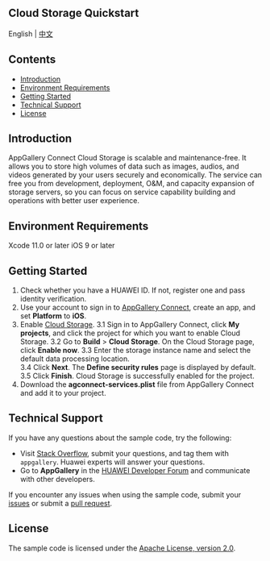 ## Cloud Storage Quickstart

English | [中文]()

## Contents

 * [Introduction](#introduction)
 * [Environment Requirements](#environment-requirements)
 * [Getting Started](#getting-started)
 * [Technical Support](#technical-support)
 * [License](#License)

## Introduction
AppGallery Connect Cloud Storage is scalable and maintenance-free. It allows you to store high volumes of data such as images, audios, and videos generated by your users securely and economically. The service can free you from development, deployment, O&M, and capacity expansion of storage servers, so you can focus on service capability building and operations with better user experience.

## Environment Requirements
Xcode 11.0 or later
iOS 9 or later
	
## Getting Started
1. Check whether you have a HUAWEI ID. If not, register one and pass identity verification.
2. Use your account to sign in to  [AppGallery Connect](https://developer.huawei.com/consumer/en/service/josp/agc/index.html#/), create an app, and set **Platform** to **iOS**.
3. Enable [Cloud Storage](https://developer.huawei.com/consumer/en/doc/development/AppGallery-connect-Guides/agc-cloudstorage-introduction-0000001054847259).
  3.1 Sign in to AppGallery Connect, click **My projects**, and click the project for which you want to enable Cloud Storage.
  3.2 Go to **Build** > **Cloud Storage**. On the Cloud Storage page, click **Enable now**.
  3.3 Enter the storage instance name and select the default data processing location.  
  3.4 Click **Next**. The **Define security rules** page is displayed by default.
  3.5 Click **Finish**. Cloud Storage is successfully enabled for the project.
4. Download the **agconnect-services.plist** file from AppGallery Connect and add it to your project.

## Technical Support
If you have any questions about the sample code, try the following:
- Visit [Stack Overflow](https://stackoverflow.com/questions/tagged/appgallery-connect), submit your questions, and tag them with `appgallery`. Huawei experts will answer your questions.
- Go to **AppGallery** in the [HUAWEI Developer Forum](https://forums.developer.huawei.com/forumPortal/en/home?fid=0101188387844930001) and communicate with other developers.

If you encounter any issues when using the sample code, submit your [issues](https://github.com/AppGalleryConnect/agc-ios-demos/issues) or submit a [pull request](https://github.com/AppGalleryConnect/agc-ios-demos/pulls).

## License
The sample code is licensed under the [Apache License, version 2.0](https://www.apache.org/licenses/LICENSE-2.0).

